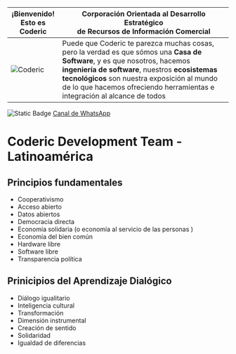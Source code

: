 | ¡Bienvenido!<br>Esto es Coderic | Corporación Orientada al Desarrollo Estratégico<br>de Recursos de Información Comercial |
|---|---|
| ![Coderic](https://github.com/coderic.png) | Puede que Coderic te parezca muchas cosas, pero la verdad es que sómos una **Casa de Software**, y es que nosotros, hacemos **ingeniería de software**, nuestros **ecosistemas tecnológicos** son nuestra exposición al mundo de lo que hacemos ofreciendo herramientas e integración al alcance de todos |

<img alt="Static Badge" src="https://img.shields.io/badge/Coderic-Latam-orange" /> [Canal de WhatsApp](https://whatsapp.com/channel/0029Va7We7SFnSzFCwTi8R1C)

# Coderic Development Team - Latinoamérica
## Principios fundamentales

- Cooperativismo
- Acceso abierto
- Datos abiertos
- Democracia directa
- Economía solidaria (o economía al servicio de las personas )
- Economía del bien común
- Hardware libre
- Software libre
- Transparencia política

## Prinicipios del Aprendizaje Dialógico

- Diálogo igualitario
- Inteligencia cultural
- Transformación
- Dimensión instrumental
- Creación de sentido
- Solidaridad
- Igualdad de diferencias
